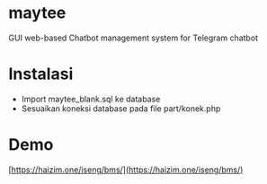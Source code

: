 # maytee
GUI web-based Chatbot management system for Telegram chatbot

# Instalasi
- Import maytee_blank.sql ke database
- Sesuaikan koneksi database pada file part/konek.php

# Demo
[https://haizim.one/iseng/bms/](https://haizim.one/iseng/bms/)
